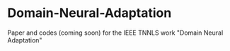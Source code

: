 # Domain-Neural-Adaptation
Paper and codes (coming soon) for the IEEE TNNLS work "Domain Neural Adaptation"
